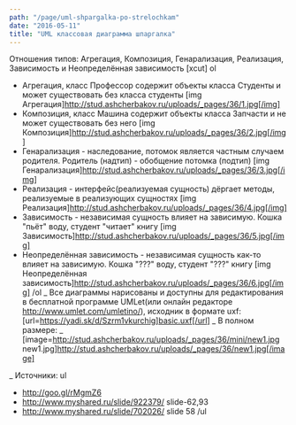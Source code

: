 ```yaml
---
path: "/page/uml-shpargalka-po-strelochkam"
date: "2016-05-11"
title: "UML классовая диаграмма шпаргалка"
---
```

Отношения типов: Агрегация, Композиция, Генарализация, Реализация, Зависимость и Неопределённая зависимость
[xcut]
ol
* Агрегация, класс Профессор содержит объекты класса Студенты и может существовать без класса студенты
[img Агрегация]http://stud.ashcherbakov.ru/uploads/_pages/36/1.jpg[/img]
* Композиция, класс Машина содержит объекты класса Запчасти и не может существовать без него
[img Композиция]http://stud.ashcherbakov.ru/uploads/_pages/36/2.jpg[/img]
* Генарализация - наследование, потомок является частным случаем родителя. Родитель (надтип) - обобщение потомка (подтип)
[img Генарализация]http://stud.ashcherbakov.ru/uploads/_pages/36/3.jpg[/img]
* Реализация - интерфейс(реализуемая сущность) дёргает методы, реализуемые в реализующих сущностях
[img Реализация]http://stud.ashcherbakov.ru/uploads/_pages/36/4.jpg[/img]
* Зависимость - независимая сущность влияет на зависимую. Кошка "пьёт" воду, студент "читает" книгу
[img Зависимость]http://stud.ashcherbakov.ru/uploads/_pages/36/5.jpg[/img]
* Неопределённая зависимость - независимая сущность как-то влияет на зависимую. Кошка "???" воду, студент "???" книгу
[img Неопределённая зависимость]http://stud.ashcherbakov.ru/uploads/_pages/36/6.jpg[/img]
/ol
_ Все диаграммы нарисованы и доступны для редактирования в бесплатной программе UMLet(или онлайн редакторе http://www.umlet.com/umletino/), исходник в формате uxf:
[url=https://yadi.sk/d/Szrm1vkurchig]basic.uxf[/url]
_ В полном размере:
_ [image=http://stud.ashcherbakov.ru/uploads/_pages/36/mini/new1.jpg new1.jpg]http://stud.ashcherbakov.ru/uploads/_pages/36/new1.jpg[/image]

_ Источники:
ul
* http://goo.gl/rMgmZ6
* http://www.myshared.ru/slide/922379/ slide-62,93
* http://www.myshared.ru/slide/702026/ slide 58
/ul